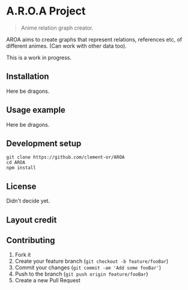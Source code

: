 # A.R.O.A Project
> Anime relation graph creator. 

AROA aims to create graphs that represent relations, references etc, of different animes. (Can work with other data too).

This is a work in progress.

## Installation

Here be dragons.

## Usage example

Here be dragons.

## Development setup

```
git clone https://github.com/clement-or/AROA
cd AROA 
npm install
```

## License

Didn't decide yet.

## Layout credit



## Contributing

1. Fork it 
2. Create your feature branch (`git checkout -b feature/fooBar`)
3. Commit your changes (`git commit -am 'Add some fooBar'`)
4. Push to the branch (`git push origin feature/fooBar`)
5. Create a new Pull Request
